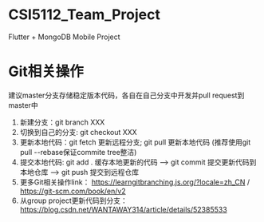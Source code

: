 # CSI5112_Team_Project
Flutter + MongoDB Mobile Project  

# Git相关操作
建议master分支存储稳定版本代码，各自在自己分支中开发并pull request到master中
1. 新建分支：git branch XXX 
2. 切换到自己的分支: git checkout XXX
3. 更新本地代码：git fetch 更新远程分支; git pull 更新本地代码 (推荐使用git pull --rebase保证commite tree整洁)
4. 提交本地代码: git add . 缓存本地更新的代码 --> git commit 提交更新代码到本地仓库 --> git push 提交到远程仓库
5. 更多Git相关操作link： https://learngitbranching.js.org/?locale=zh_CN / https://git-scm.com/book/en/v2
6. 从group project更新代码到分支：https://blog.csdn.net/WANTAWAY314/article/details/52385533
